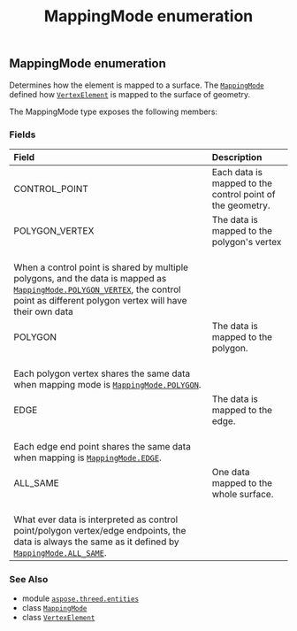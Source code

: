 ﻿---
title: MappingMode enumeration
second_title: Aspose.3D for Python via .NET API References
description: 
type: docs
weight: 660
url: /python-net/aspose.threed.entities/mappingmode/
is_root: false
---

## MappingMode enumeration

Determines how the element is mapped to a surface. 
The [`MappingMode`](/3d/python-net/aspose.threed.entities/mappingmode) defined how [`VertexElement`](/3d/python-net/aspose.threed.entities/vertexelement) is mapped to the surface of geometry.



The MappingMode type exposes the following members:

### Fields
| Field | Description |
| :- | :- |
| CONTROL_POINT | Each data is mapped to the control point of the geometry. |
| POLYGON_VERTEX | The data is mapped to the polygon's vertex<br/>When a control point is shared by multiple polygons, and the data is mapped as [`MappingMode.POLYGON_VERTEX`](/3d/python-net/aspose.threed.entities/mappingmode#POLYGON_VERTEX), the control point as different polygon vertex will have their own data |
| POLYGON | The data is mapped to the polygon.<br/>Each polygon vertex shares the same data when mapping mode is [`MappingMode.POLYGON`](/3d/python-net/aspose.threed.entities/mappingmode#POLYGON). |
| EDGE | The data is mapped to the edge.<br/>Each edge end point shares the same data when mapping is [`MappingMode.EDGE`](/3d/python-net/aspose.threed.entities/mappingmode#EDGE). |
| ALL_SAME | One data mapped to the whole surface.<br/>What ever data is interpreted as control point/polygon vertex/edge endpoints, the data is always the same as it defined by [`MappingMode.ALL_SAME`](/3d/python-net/aspose.threed.entities/mappingmode#ALL_SAME). |



### See Also
* module [`aspose.threed.entities`](..)
* class [`MappingMode`](/3d/python-net/aspose.threed.entities/mappingmode)
* class [`VertexElement`](/3d/python-net/aspose.threed.entities/vertexelement)
